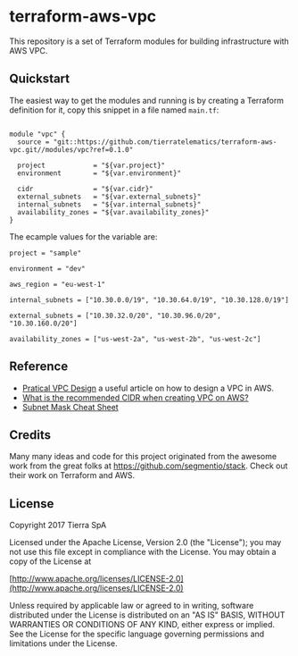 # terraform-aws-vpc

This repository is a set of Terraform modules for building infrastructure with AWS VPC.

## Quickstart

The easiest way to get the modules and running is by creating a Terraform definition for it, copy this snippet in a file
named `main.tf`:

```hcl

module "vpc" {
  source = "git::https://github.com/tierratelematics/terraform-aws-vpc.git//modules/vpc?ref=0.1.0"

  project            = "${var.project}"
  environment        = "${var.environment}"

  cidr               = "${var.cidr}"
  external_subnets   = "${var.external_subnets}"
  internal_subnets   = "${var.internal_subnets}"
  availability_zones = "${var.availability_zones}"
}
```

The ecample values for the variable are:

```hcl
project = "sample"

environment = "dev"

aws_region = "eu-west-1"

internal_subnets = ["10.30.0.0/19", "10.30.64.0/19", "10.30.128.0/19"]

external_subnets = ["10.30.32.0/20", "10.30.96.0/20", "10.30.160.0/20"]

availability_zones = ["us-west-2a", "us-west-2b", "us-west-2c"]
```

## Reference

* [Pratical VPC Design](https://medium.com/aws-activate-startup-blog/practical-vpc-design-8412e1a18dcc) a  useful article on how to design a VPC in AWS.
* [What is the recommended CIDR when creating VPC on AWS?](https://serverfault.com/questions/630022/what-is-the-recommended-cidr-when-creating-vpc-on-aws)
* [Subnet Mask Cheat Sheet](https://www.aelius.com/njh/subnet_sheet.html)

## Credits

Many many ideas and code for this project originated from the awesome work from the great folks at https://github.com/segmentio/stack. Check out their work on Terraform and AWS.

## License

Copyright 2017 Tierra SpA

Licensed under the Apache License, Version 2.0 (the "License");
you may not use this file except in compliance with the License.
You may obtain a copy of the License at

[http://www.apache.org/licenses/LICENSE-2.0](http://www.apache.org/licenses/LICENSE-2.0)

Unless required by applicable law or agreed to in writing, software
distributed under the License is distributed on an "AS IS" BASIS,
WITHOUT WARRANTIES OR CONDITIONS OF ANY KIND, either express or implied.
See the License for the specific language governing permissions and
limitations under the License.
